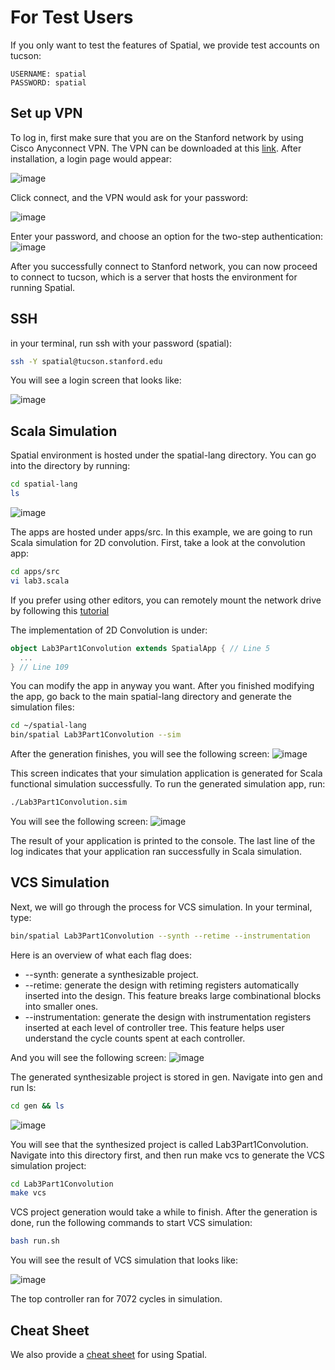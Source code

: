 # For Test Users
If you only want to test the features of Spatial, we provide test accounts on tucson:
```
USERNAME: spatial
PASSWORD: spatial
```

## Set up VPN
To log in, first make sure that you are on the Stanford network by using Cisco Anyconnect VPN. The VPN can be downloaded at this [link](https://uit.stanford.edu/service/vpn/mac_anyconnect). After installation, a login page would appear: 

![image](./img/cisco.png)

Click connect, and the VPN would ask for your password: 

![image](./img/pw.png)

Enter your password, and choose an option for the two-step authentication:
![image](./img/duo.png)

After you successfully connect to Stanford network, you can now proceed to connect to tucson, which is a server that hosts the environment for running Spatial. 


## SSH
in your terminal, run ssh with your password (spatial):
```bash
ssh -Y spatial@tucson.stanford.edu
```
You will see a login screen that looks like: 

![image](./img/spatiallg.png)

## Scala Simulation
Spatial environment is hosted under the spatial-lang directory. You can go into the directory by running:
```bash
cd spatial-lang
ls
```

![image](./img/splls.png)

The apps are hosted under apps/src. In this example, we are going to run Scala simulation for 2D convolution. First, take a look at the convolution app: 
```bash
cd apps/src
vi lab3.scala
```

If you prefer using other editors, you can remotely mount the network drive by following this [tutorial](./sshfs.md)

The implementation of 2D Convolution is under: 
```scala
object Lab3Part1Convolution extends SpatialApp { // Line 5
  ...
} // Line 109
```

You can modify the app in anyway you want. After you finished modifying the app, go back to the main spatial-lang directory and generate the simulation files:
```bash
cd ~/spatial-lang
bin/spatial Lab3Part1Convolution --sim
```

After the generation finishes, you will see the following screen: 
![image](./img/scalagen.png)

This screen indicates that your simulation application is generated for Scala functional simulation successfully. To run the generated simulation app, run: 

```bash
./Lab3Part1Convolution.sim
```

You will see the following screen:
![image](./img/success.png)

The result of your application is printed to the console. The last line of the log indicates that your application ran successfully in Scala simulation. 

## VCS Simulation
Next, we will go through the process for VCS simulation. In your terminal, type:
```bash
bin/spatial Lab3Part1Convolution --synth --retime --instrumentation
```

Here is an overview of what each flag does: 
- --synth: generate a synthesizable project.
- --retime: generate the design with retiming registers automatically inserted into the design. This feature breaks large combinational blocks into smaller ones.
- --instrumentation: generate the design with instrumentation registers inserted at each level of controller tree. This feature helps user understand the cycle counts spent at each controller.

And you will see the following screen: 
![image](./img/vcssynth.png)

The generated synthesizable project is stored in gen. Navigate into gen and run ls: 
```bash
cd gen && ls
```

![image](./img/cdls.png)

You will see that the synthesized project is called Lab3Part1Convolution. Navigate into this directory first, and then run make vcs to generate the VCS simulation project:

```bash
cd Lab3Part1Convolution
make vcs
```

VCS project generation would take a while to finish. After the generation is done, run the following commands to start VCS simulation:
```bash
bash run.sh
```

You will see the result of VCS simulation that looks like: 

![image](./img/vcssimdone.png)

The top controller ran for 7072 cycles in simulation.

## Cheat Sheet
We also provide a [cheat sheet](spatial-cheatsheet.md) for using Spatial.
